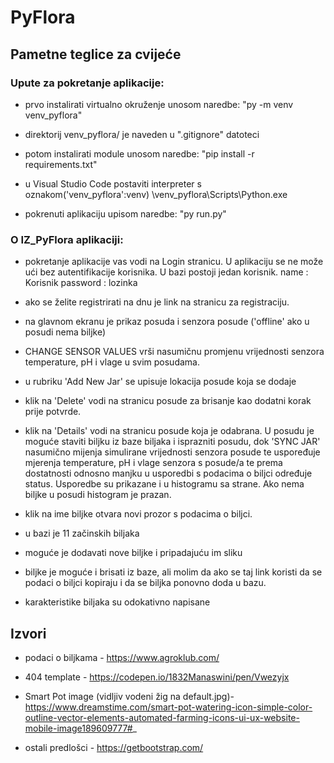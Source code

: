 # PyFlora
## Pametne teglice za cvijeće


### Upute za pokretanje aplikacije:

- prvo instalirati virtualno okruženje unosom naredbe:
    "py -m venv venv_pyflora"

- direktorij venv_pyflora/ je naveden u ".gitignore" datoteci

- potom instalirati module unosom naredbe:
    "pip install -r requirements.txt"

- u Visual Studio Code postaviti interpreter s oznakom('venv_pyflora':venv)       \venv_pyflora\Scripts\Python.exe

- pokrenuti aplikaciju upisom naredbe: 
    "py run.py"



### O IZ_PyFlora aplikaciji: 

- pokretanje aplikacije vas vodi na Login stranicu. U aplikaciju se ne može ući bez autentifikacije korisnika. U bazi postoji jedan korisnik.
name : Korisnik
password : lozinka

- ako se želite registrirati na dnu je link na stranicu za registraciju.

- na glavnom ekranu je prikaz posuda i senzora posude ('offline' ako u posudi nema biljke)

- CHANGE SENSOR VALUES vrši nasumičnu promjenu vrijednosti senzora temperature, pH i vlage u svim posudama.

- u rubriku 'Add New Jar' se upisuje lokacija posude koja se dodaje

- klik na 'Delete' vodi na stranicu posude za brisanje kao dodatni korak prije potvrde.

- klik na 'Details' vodi na stranicu posude koja je odabrana. U posudu je moguće staviti biljku iz baze biljaka i isprazniti posudu, dok 'SYNC JAR' nasumično mijenja simulirane vrijednosti senzora posude te uspoređuje mjerenja temperature, pH i vlage senzora s posude/a te prema dostatnosti odnosno manjku u usporedbi s podacima o biljci određuje status. Usporedbe su prikazane i u histogramu sa strane. Ako nema biljke u posudi histogram je prazan.

- klik na ime biljke otvara novi prozor s podacima o biljci.

- u bazi je 11 začinskih biljaka

- moguće je dodavati nove biljke i pripadajuću im sliku

- biljke je moguće i brisati iz baze, ali molim da ako se taj link koristi da se podaci o biljci kopiraju i da se biljka ponovno doda u bazu.

- karakteristike biljaka su odokativno napisane


## Izvori 

- podaci o biljkama - https://www.agroklub.com/

- 404 template - https://codepen.io/1832Manaswini/pen/Vwezyjx

- Smart Pot image (vidljiv vodeni žig na default.jpg)- https://www.dreamstime.com/smart-pot-watering-icon-simple-color-outline-vector-elements-automated-farming-icons-ui-ux-website-mobile-image189609777#_

- ostali predlošci - https://getbootstrap.com/





